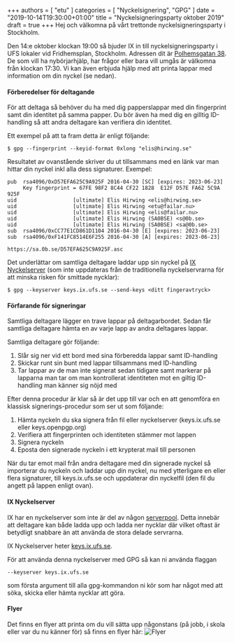 +++
authors = [ "etu" ]
categories = [ "Nyckelsignering", "GPG" ]
date = "2019-10-14T19:30:00+01:00"
title = "Nyckelsigneringsparty oktober 2019"
draft = true
+++
Hej och välkomna på vårt trettonde nyckelsigneringsparty i Stockholm.

Den 14:e oktober klockan 19:00 så bjuder IX in till nyckelsigneringsparty i UFS lokaler vid Fridhemsplan, Stockholm. Adressen dit är [Polhemsgatan 38](/about/#besök-oss). De som vill ha nybörjarhjälp, har frågor eller bara vill umgås är välkomna från klockan 17:30. Vi kan även erbjuda hjälp med att printa lappar med information om din nyckel (se nedan).

#### Förberedelser för deltagande
För att deltaga så behöver du ha med dig papperslappar med din fingerprint samt din identitet på samma papper. Du bör även ha med dig en gilltig ID-handling så att andra deltagare kan verifiera din identitet.

Ett exempel på att ta fram detta är enligt följande:
```
$ gpg --fingerprint --keyid-format 0xlong "elis@hirwing.se"
```
Resultatet av ovanstående skriver du ut tillsammans med en länk var man hittar din nyckel inkl alla dess signaturer.
Exempel:
```
pub  rsa4096/0xD57EFA625C9A925F 2016-04-30 [SC] [expires: 2023-06-23]
     Key fingerprint = 67FE 98F2 8C44 CF22 1828  E12F D57E FA62 5C9A 925F
uid                  [ultimate] Elis Hirwing <elis@hirwing.se>
uid                  [ultimate] Elis Hirwing <etu@failar.nu>
uid                  [ultimate] Elis Hirwing <elis@failar.nu>
uid                  [ultimate] Elis Hirwing (SA0BSE) <s@0b.se>
uid                  [ultimate] Elis Hirwing (SA0BSE) <sa@0b.se>
sub  rsa4096/0xCC77E1CD861D1104 2016-04-30 [E] [expires: 2023-06-23]
sub  rsa4096/0xF141FC8514E6F255 2016-04-30 [A] [expires: 2023-06-23]

https://sa.0b.se/D57EFA625C9A925F.asc
```

Det underlättar om samtliga deltagare laddar upp sin nyckel på [IX Nyckelserver](#ix-nyckelserver) (som inte uppdateras från de traditionella nyckelservrarna för att minska risken för smittade nycklar):
```
$ gpg --keyserver keys.ix.ufs.se --send-keys <ditt fingeravtryck>
```

#### Förfarande för signeringar
Samtliga deltagare lägger en trave lappar på deltagarbordet. Sedan får samtliga deltagare hämta en av varje lapp av andra deltagares lappar.

Samtliga deltagare gör följande:

1. Slår sig ner vid ett bord med sina förberedda lappar samt ID-handling 
2. Skickar runt sin bunt med lappar tillsammans med ID-handling 
3. Tar lappar av de man inte signerat sedan tidigare samt markerar på lapparna man tar om man kontrollerat identiteten mot en giltig ID-handling man känner sig nöjd med

Efter denna procedur är klar så är det upp till var och en att genomföra en klassisk signerings-procedur som ser ut som följande:

1. Hämta nyckeln du ska signera från fil eller nyckelserver (keys.ix.ufs.se eller keys.openpgp.org) 
2. Verifiera att fingerprinten och identiteten stämmer mot lappen 
3. Signera nyckeln
4. Eposta den signerade nyckeln i ett krypterat mail till personen

När du tar emot mail från andra deltagare med din signerade nyckel så importerar du nyckeln och laddar upp din nyckel, nu med ytterligare en eller flera signaturer, till keys.ix.ufs.se och uppdaterar din nyckelfil (den fil du angett på lappen enligt ovan).

#### IX Nyckelserver
IX har en nyckelserver som inte är del av någon [serverpool](https://sks-keyservers.net/). Detta innebär att deltagare kan både ladda upp och ladda ner nycklar där vilket oftast är betydligt snabbare än att använda de stora delade servrarna.

IX Nyckelserver heter [keys.ix.ufs.se](https://keys.ix.ufs.se/).

För att använda denna nyckelserver med GPG så kan ni använda flaggan

```
--keyserver keys.ix.ufs.se
```
som första argument till alla gpg-kommandon ni kör som har något med att söka, skicka eller hämta nycklar att göra.

#### Flyer
Det finns en flyer att printa om du vill sätta upp någonstans (på jobb,
i skola eller var du nu känner för) så finns en flyer här:
![Flyer](/img/keysigningparty-2019-10-14-flyer.png)
